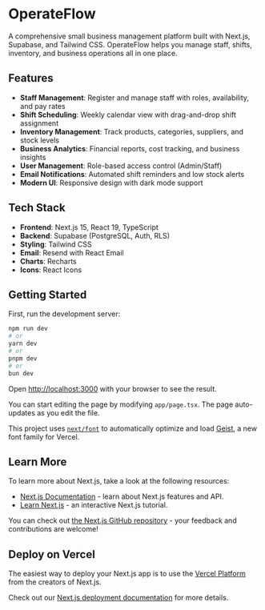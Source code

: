 # OperateFlow

A comprehensive small business management platform built with Next.js, Supabase, and Tailwind CSS. OperateFlow helps you manage staff, shifts, inventory, and business operations all in one place.

## Features

- **Staff Management**: Register and manage staff with roles, availability, and pay rates
- **Shift Scheduling**: Weekly calendar view with drag-and-drop shift assignment
- **Inventory Management**: Track products, categories, suppliers, and stock levels
- **Business Analytics**: Financial reports, cost tracking, and business insights
- **User Management**: Role-based access control (Admin/Staff)
- **Email Notifications**: Automated shift reminders and low stock alerts
- **Modern UI**: Responsive design with dark mode support

## Tech Stack

- **Frontend**: Next.js 15, React 19, TypeScript
- **Backend**: Supabase (PostgreSQL, Auth, RLS)
- **Styling**: Tailwind CSS
- **Email**: Resend with React Email
- **Charts**: Recharts
- **Icons**: React Icons

## Getting Started

First, run the development server:

```bash
npm run dev
# or
yarn dev
# or
pnpm dev
# or
bun dev
```

Open [http://localhost:3000](http://localhost:3000) with your browser to see the result.

You can start editing the page by modifying `app/page.tsx`. The page auto-updates as you edit the file.

This project uses [`next/font`](https://nextjs.org/docs/app/building-your-application/optimizing/fonts) to automatically optimize and load [Geist](https://vercel.com/font), a new font family for Vercel.

## Learn More

To learn more about Next.js, take a look at the following resources:

- [Next.js Documentation](https://nextjs.org/docs) - learn about Next.js features and API.
- [Learn Next.js](https://nextjs.org/learn) - an interactive Next.js tutorial.

You can check out [the Next.js GitHub repository](https://github.com/vercel/next.js) - your feedback and contributions are welcome!

## Deploy on Vercel

The easiest way to deploy your Next.js app is to use the [Vercel Platform](https://vercel.com/new?utm_medium=default-template&filter=next.js&utm_source=create-next-app&utm_campaign=create-next-app-readme) from the creators of Next.js.

Check out our [Next.js deployment documentation](https://nextjs.org/docs/app/building-your-application/deploying) for more details.
